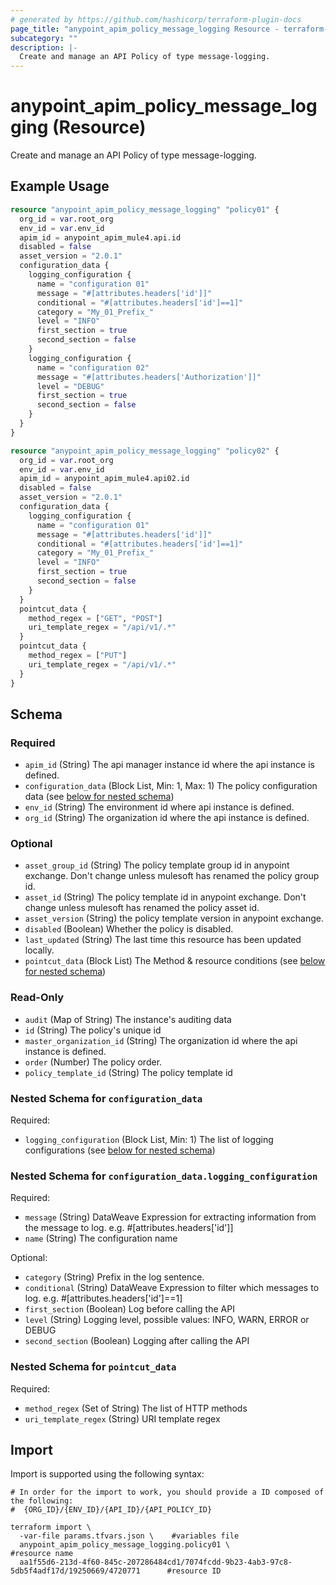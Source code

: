 ```yaml
---
# generated by https://github.com/hashicorp/terraform-plugin-docs
page_title: "anypoint_apim_policy_message_logging Resource - terraform-provider-anypoint"
subcategory: ""
description: |-
  Create and manage an API Policy of type message-logging.
---
```


# anypoint_apim_policy_message_logging (Resource)

Create and manage an API Policy of type message-logging.

## Example Usage

```terraform
resource "anypoint_apim_policy_message_logging" "policy01" {
  org_id = var.root_org
  env_id = var.env_id
  apim_id = anypoint_apim_mule4.api.id
  disabled = false
  asset_version = "2.0.1"
  configuration_data {
    logging_configuration {
      name = "configuration 01"
      message = "#[attributes.headers['id']]"
      conditional = "#[attributes.headers['id']==1]"
      category = "My_01_Prefix_"
      level = "INFO"
      first_section = true
      second_section = false
    }
    logging_configuration {
      name = "configuration 02"
      message = "#[attributes.headers['Authorization']]"
      level = "DEBUG"
      first_section = true
      second_section = false
    }
  }
}

resource "anypoint_apim_policy_message_logging" "policy02" {
  org_id = var.root_org
  env_id = var.env_id
  apim_id = anypoint_apim_mule4.api02.id
  disabled = false
  asset_version = "2.0.1"
  configuration_data {
    logging_configuration {
      name = "configuration 01"
      message = "#[attributes.headers['id']]"
      conditional = "#[attributes.headers['id']==1]"
      category = "My_01_Prefix_"
      level = "INFO"
      first_section = true
      second_section = false
    }
  }
  pointcut_data {
    method_regex = ["GET", "POST"]
    uri_template_regex = "/api/v1/.*"
  }
  pointcut_data {
    method_regex = ["PUT"]
    uri_template_regex = "/api/v1/.*"
  }
}
```

<!-- schema generated by tfplugindocs -->
## Schema

### Required

- `apim_id` (String) The api manager instance id where the api instance is defined.
- `configuration_data` (Block List, Min: 1, Max: 1) The policy configuration data (see [below for nested schema](#nestedblock--configuration_data))
- `env_id` (String) The environment id where api instance is defined.
- `org_id` (String) The organization id where the api instance is defined.

### Optional

- `asset_group_id` (String) The policy template group id in anypoint exchange. Don't change unless mulesoft has renamed the policy group id.
- `asset_id` (String) The policy template id in anypoint exchange. Don't change unless mulesoft has renamed the policy asset id.
- `asset_version` (String) the policy template version in anypoint exchange.
- `disabled` (Boolean) Whether the policy is disabled.
- `last_updated` (String) The last time this resource has been updated locally.
- `pointcut_data` (Block List) The Method & resource conditions (see [below for nested schema](#nestedblock--pointcut_data))

### Read-Only

- `audit` (Map of String) The instance's auditing data
- `id` (String) The policy's unique id
- `master_organization_id` (String) The organization id where the api instance is defined.
- `order` (Number) The policy order.
- `policy_template_id` (String) The policy template id

<a id="nestedblock--configuration_data"></a>
### Nested Schema for `configuration_data`

Required:

- `logging_configuration` (Block List, Min: 1) The list of logging configurations (see [below for nested schema](#nestedblock--configuration_data--logging_configuration))

<a id="nestedblock--configuration_data--logging_configuration"></a>
### Nested Schema for `configuration_data.logging_configuration`

Required:

- `message` (String) DataWeave Expression for extracting information from the message to log. e.g. #[attributes.headers['id']]
- `name` (String) The configuration name

Optional:

- `category` (String) Prefix in the log sentence.
- `conditional` (String) DataWeave Expression to filter which messages to log. e.g. #[attributes.headers['id']==1]
- `first_section` (Boolean) Log before calling the API
- `level` (String) Logging level, possible values: INFO, WARN, ERROR or DEBUG
- `second_section` (Boolean) Logging after calling the API



<a id="nestedblock--pointcut_data"></a>
### Nested Schema for `pointcut_data`

Required:

- `method_regex` (Set of String) The list of HTTP methods
- `uri_template_regex` (String) URI template regex

## Import

Import is supported using the following syntax:

```shell
# In order for the import to work, you should provide a ID composed of the following:
#  {ORG_ID}/{ENV_ID}/{API_ID}/{API_POLICY_ID}

terraform import \
  -var-file params.tfvars.json \    #variables file
  anypoint_apim_policy_message_logging.policy01 \                #resource name
  aa1f55d6-213d-4f60-845c-207286484cd1/7074fcdd-9b23-4ab3-97c8-5db5f4adf17d/19250669/4720771      #resource ID
```
